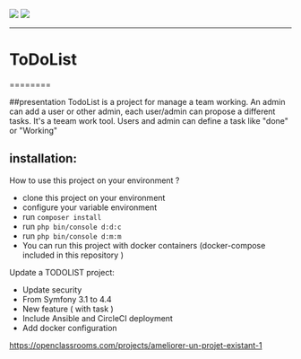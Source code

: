 <a href="https://codeclimate.com/github/DurandSacha/todoList/maintainability"><img src="https://api.codeclimate.com/v1/badges/3ca376bb45835a6992c9/maintainability" /></a>
<a href="https://codeclimate.com/github/DurandSacha/todoList/test_coverage"><img src="https://api.codeclimate.com/v1/badges/3ca376bb45835a6992c9/test_coverage" /></a>
<br/>

-----------------

# ToDoList
========

##presentation
TodoList is a project for manage a team working. An admin can add a user or other admin, each user/admin can propose a different tasks. It's a teeam work tool. 
Users and admin can define a task like "done" or "Working"

## installation: 
How to use this project on your environment ? 

-  clone this project on your environment 
-  configure your variable environment
-  run `composer install`
-  run `php bin/console d:d:c`
-  run `php bin/console d:m:m`
-  You can run this project with docker containers (docker-compose included in this repository )


Update a TODOLIST project:
- Update security
- From Symfony 3.1 to 4.4
- New feature ( with task )
- Include Ansible and CircleCI deployment
- Add docker configuration

https://openclassrooms.com/projects/ameliorer-un-projet-existant-1
